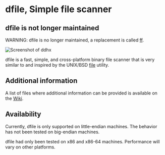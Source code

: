 # dfile, Simple file scanner

## dfile is not longer maintained
WARNING: dfile is no longer maintained, a replacement is called [ff](https://github.com/dd86k/ff).


![Screenshot of ddhx](https://dd86k.github.io/imgs/dfile1.png)

dfile is a fast, simple, and cross-platform binary file scanner that is very similar to and inspired by the UNIX/BSD [file](https://github.com/file/file) utility.

## Additional information

A list of files where additional information can be provided is available on the [Wiki](https://github.com/dd86k/dfile/wiki/Additional-Information).

## Availability

Currently, dfile is only supported on little-endian machines. The behavior has not been tested on big-endian machines.

dfile had only been tested on x86 and x86-64 machines. Performance will vary on other platforms.